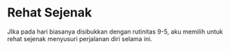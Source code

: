 # Rehat Sejenak

JIka pada hari biasanya disibukkan dengan rutinitas 9-5, aku memilih untuk rehat sejenak menyusuri perjalanan diri selama ini. 

